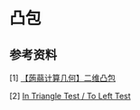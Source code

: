 # 凸包

## 参考资料

[1] [【蒟蒻计算几何】二维凸包](https://www.jvruo.com/archives/38/#morphing)

[2] [In Triangle Test / To Left Test](https://www.cnblogs.com/hyserendipity/p/12171639.html)